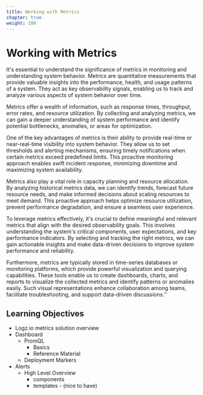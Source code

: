 ```yaml
---
title: Working with Metrics
chapter: true
weight: 100
---
```


# Working with Metrics

It's essential to understand the significance of metrics in monitoring and understanding system behavior. Metrics are quantitative measurements that provide valuable insights into the performance, health, and usage patterns of a system. They act as key observability signals, enabling us to track and analyze various aspects of system behavior over time.

Metrics offer a wealth of information, such as response times, throughput, error rates, and resource utilization. By collecting and analyzing metrics, we can gain a deeper understanding of system performance and identify potential bottlenecks, anomalies, or areas for optimization.

One of the key advantages of metrics is their ability to provide real-time or near-real-time visibility into system behavior. They allow us to set thresholds and alerting mechanisms, ensuring timely notifications when certain metrics exceed predefined limits. This proactive monitoring approach enables swift incident response, minimizing downtime and maximizing system availability.

Metrics also play a vital role in capacity planning and resource allocation. By analyzing historical metrics data, we can identify trends, forecast future resource needs, and make informed decisions about scaling resources to meet demand. This proactive approach helps optimize resource utilization, prevent performance degradation, and ensure a seamless user experience.

To leverage metrics effectively, it's crucial to define meaningful and relevant metrics that align with the desired observability goals. This involves understanding the system's critical components, user expectations, and key performance indicators. By selecting and tracking the right metrics, we can gain actionable insights and make data-driven decisions to improve system performance and reliability.

Furthermore, metrics are typically stored in time-series databases or monitoring platforms, which provide powerful visualization and querying capabilities. These tools enable us to create dashboards, charts, and reports to visualize the collected metrics and identify patterns or anomalies easily. Such visual representations enhance collaboration among teams, facilitate troubleshooting, and support data-driven discussions.''

## Learning Objectives

- Logz.io metrics solution overview
- Dashboard
  - PromQL
    - Basics
    - Reference Material
  - Deployment Markers
- Alerts
  - High Level Overview
    - components
    - templates - (nice to have)
